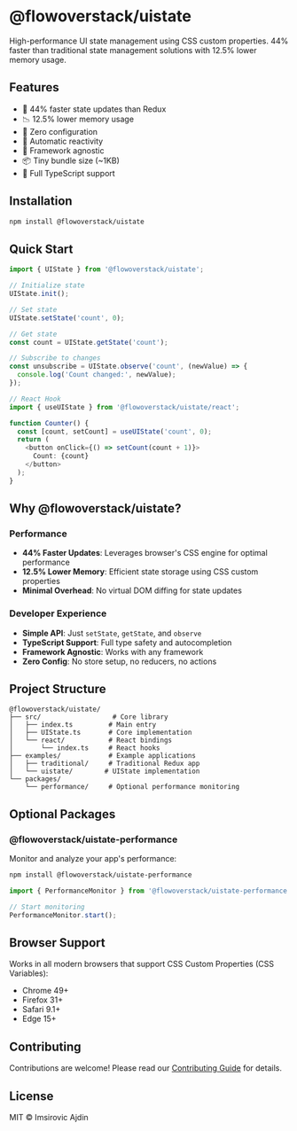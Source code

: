 # @flowoverstack/uistate

High-performance UI state management using CSS custom properties. 44% faster than traditional state management solutions with 12.5% lower memory usage.

## Features

- 🚀 44% faster state updates than Redux
- 📉 12.5% lower memory usage
- 🎯 Zero configuration
- 🔄 Automatic reactivity
- 🎨 Framework agnostic
- 📦 Tiny bundle size (~1KB)
- 💪 Full TypeScript support

## Installation

```bash
npm install @flowoverstack/uistate
```

## Quick Start

```typescript
import { UIState } from '@flowoverstack/uistate';

// Initialize state
UIState.init();

// Set state
UIState.setState('count', 0);

// Get state
const count = UIState.getState('count');

// Subscribe to changes
const unsubscribe = UIState.observe('count', (newValue) => {
  console.log('Count changed:', newValue);
});

// React Hook
import { useUIState } from '@flowoverstack/uistate/react';

function Counter() {
  const [count, setCount] = useUIState('count', 0);
  return (
    <button onClick={() => setCount(count + 1)}>
      Count: {count}
    </button>
  );
}
```

## Why @flowoverstack/uistate?

### Performance

- **44% Faster Updates**: Leverages browser's CSS engine for optimal performance
- **12.5% Lower Memory**: Efficient state storage using CSS custom properties
- **Minimal Overhead**: No virtual DOM diffing for state updates

### Developer Experience

- **Simple API**: Just `setState`, `getState`, and `observe`
- **TypeScript Support**: Full type safety and autocompletion
- **Framework Agnostic**: Works with any framework
- **Zero Config**: No store setup, no reducers, no actions

## Project Structure

```
@flowoverstack/uistate/
├── src/                  # Core library
│   ├── index.ts         # Main entry
│   ├── UIState.ts       # Core implementation
│   └── react/           # React bindings
│       └── index.ts     # React hooks
├── examples/            # Example applications
│   ├── traditional/     # Traditional Redux app
│   └── uistate/        # UIState implementation
└── packages/
    └── performance/     # Optional performance monitoring
```

## Optional Packages

### @flowoverstack/uistate-performance

Monitor and analyze your app's performance:

```bash
npm install @flowoverstack/uistate-performance
```

```typescript
import { PerformanceMonitor } from '@flowoverstack/uistate-performance';

// Start monitoring
PerformanceMonitor.start();
```

## Browser Support

Works in all modern browsers that support CSS Custom Properties (CSS Variables):
- Chrome 49+
- Firefox 31+
- Safari 9.1+
- Edge 15+

## Contributing

Contributions are welcome! Please read our [Contributing Guide](CONTRIBUTING.md) for details.

## License

MIT © Imsirovic Ajdin
